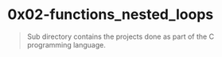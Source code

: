 # 0x02-functions_nested_loops
>Sub directory contains the projects done as part of the C programming language.
